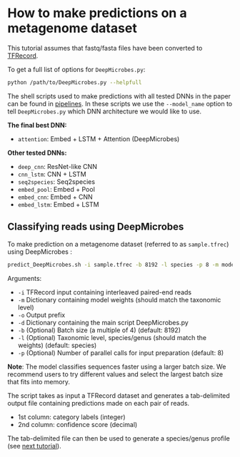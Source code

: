 # How to make predictions on a metagenome dataset

This tutorial assumes that fastq/fasta files have been converted to [TFRecord](https://github.com/MicrobeLab/DeepMicrobes/blob/master/document/tfrecord.md).

To get a full list of options for `DeepMicrobes.py`:

```sh
python /path/to/DeepMicrobes.py --helpfull
```

The shell scripts used to make predictions with all tested DNNs in the paper can be found in [pipelines](https://github.com/MicrobeLab/DeepMicrobes/tree/master/pipelines). 
In these scripts we use the `--model_name` option to tell `DeepMicrobes.py` which DNN architecture we would like to use. <br>

<b>The final best DNN:</b>
* `attention`: Embed + LSTM + Attention (DeepMicrobes)

<b>Other tested DNNs:</b>
* `deep_cnn`: ResNet-like CNN
* `cnn_lstm`: CNN + LSTM
* `seq2species`: Seq2species
* `embed_pool`: Embed + Pool
* `embed_cnn`: Embed + CNN
* `embed_lstm`: Embed + LSTM

## Classifying reads using DeepMicrobes

To make prediction on a metagenome dataset (referred to as `sample.tfrec`) using DeepMicrobes :
```sh
predict_DeepMicrobes.sh -i sample.tfrec -b 8192 -l species -p 8 -m model_dir -o prefix -d /path/to/DeepMicrobes
```

Arguments: <br>
* `-i` TFRecord input containing interleaved paired-end reads <br>
* `-m` Dictionary containing model weights (should match the taxonomic level) <br>
* `-o` Output prefix <br>
* `-d` Dictionary containing the main script DeepMicrobes.py <br>
* `-b` (Optional) Batch size (a multiple of 4) (default: 8192) <br>
* `-l` (Optional) Taxonomic level, species/genus (should match the weights) (default: species) <br>
* `-p` (Optional) Number of parallel calls for input preparation (default: 8) <br>


<b>Note</b>: The model classifies sequences faster using a larger batch size. 
We recommend users to try different values and select the largest batch size that fits into memory. 

The script takes as input a TFRecord dataset and generates a tab-delimited output file containing predictions made on each pair of reads. 
* 1st column: category labels (integer)
* 2nd column: confidence score (decimal)

The tab-delimited file can then be used to generate a species/genus profile (see [next tutorial](https://github.com/MicrobeLab/DeepMicrobes/blob/master/document/profile.md)).



